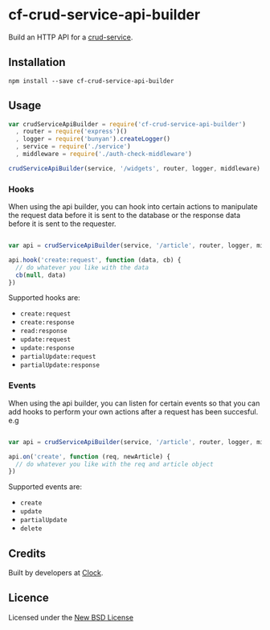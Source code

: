 # cf-crud-service-api-builder

Build an HTTP API for a [crud-service](https://github.com/serby/crud-service).

## Installation

    npm install --save cf-crud-service-api-builder

## Usage

```js
var crudServiceApiBuilder = require('cf-crud-service-api-builder')
  , router = require('express')()
  , logger = require('bunyan').createLogger()
  , service = require('./service')
  , middleware = require('./auth-check-middleware')

crudServiceApiBuilder(service, '/widgets', router, logger, middleware)
```

### Hooks

When using the api builder, you can hook into certain actions to manipulate the request data before it is sent to the database or the response data before it is sent to the requester.

```js

var api = crudServiceApiBuilder(service, '/article', router, logger, middleware)

api.hook('create:request', function (data, cb) {
  // do whatever you like with the data
  cb(null, data)
})

```

Supported hooks are:

* `create:request`
* `create:response`
* `read:response`
* `update:request`
* `update:response`
* `partialUpdate:request`
* `partialUpdate:response`

### Events

When using the api builder, you can listen for certain events so that you can add hooks to perform your own actions after a request has been succesful. e.g

```js

var api = crudServiceApiBuilder(service, '/article', router, logger, middleware)

api.on('create', function (req, newArticle) {
  // do whatever you like with the req and article object
})

```

Supported events are:

* `create`
* `update`
* `partialUpdate`
* `delete`

## Credits
Built by developers at [Clock](http://clock.co.uk).

## Licence
Licensed under the [New BSD License](http://opensource.org/licenses/bsd-license.php)
